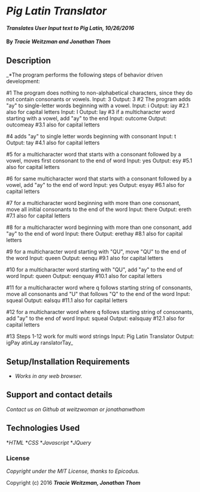 # _Pig Latin Translator_

#### _Translates User Input text to Pig Latin, 10/26/2016_

#### By _**Tracie Weitzman and Jonathan Thom**_

## Description

_*The program performs the following steps of behavior driven development:

#1 The program does nothing to non-alphabetical characters, since they do not contain consonants or vowels.
Input: 3
Output: 3
#2 The program adds "ay" to single-letter words beginning with a vowel.
Input: i
Output: iay
#2.1 also for capital letters
Input: I
Output: Iay
#3 if a multicharacter word starting with a vowel, add "ay" to the end
Input: outcome
Output: outcomeay
#3.1 also for capital letters

#4 adds "ay" to single letter words beginning with consonant
Input: t
Output: tay
#4.1 also for capital letters

#5 for a multicharacter word that starts with a consonant followed by a vowel, moves first consonant to the end of word
Input: yes
Output: esy
#5.1 also for capital letters

#6 for same multicharacter word that starts with a consonant followed by a vowel, add "ay" to the end of word
Input: yes
Output: esyay
#6.1 also for capital letters

#7 for a multicharacter word beginning with more than one consonant, move all initial consonants to the end of the word
Input: there
Output: ereth
#7.1 also for capital letters

#8 for a multicharacter word beginning with more than one consonant, add "ay" to the end of word
Input: there
Output: erethay
#8.1 also for capital letters

#9 for a multicharacter word starting with "QU", move "QU" to the end of the word
Input: queen
Output: eenqu
#9.1 also for capital letters

#10 for a multicharacter word starting with "QU", add "ay" to the end of word
Input: queen
Output: eenquay
#10.1 also for capital letters

#11 for a multicharacter word where q follows starting string of consonants, move all consonants and "U" that follows "Q" to the end of the word
Input: squeal
Output: ealsqu
#11.1 also for capital letters

#12 for a multicharacter word where q follows starting string of consonants, add "ay" to the end of word
Input: squeal
Output: ealsquay
#12.1 also for capital letters

#13 Steps 1-12 work for multi word strings
Input: Pig Latin Translator
Output: igPay atinLay ranslatorTay_

## Setup/Installation Requirements

* _Works in any web browser._

## Support and contact details

_Contact us on Github at weitzwoman or jonathanwthom_

## Technologies Used

*_HTML_
*_CSS_
*_Javascript_
*_JQuery_

### License

*Copyright under the MIT License, thanks to Epicodus.*

Copyright (c) 2016 **_Tracie Weitzman, Jonathan Thom_**
